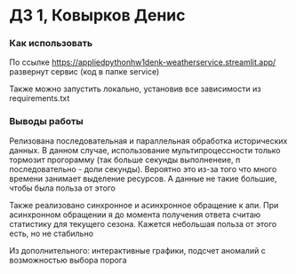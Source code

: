 # ДЗ 1, Ковырков Денис

### Как использовать

По ссылке https://appliedpythonhw1denk-weatherservice.streamlit.app/
развернут сервис (код в папке service)

Также можно запустить локально, установив все зависимости из requirements.txt

### Выводы работы

Релизована последовательная и параллельная обработка исторических данных. В данном случае, использование мультипроцессности только тормозит прогорамму (так больше секунды выполненеие, п последовательно - доли секунды). Вероятно это из-за того что много времени занимает выделение ресурсов. А данные не такие большие, чтобы была польза от этого

Также реализовано синхронное и асинхронное обращение к апи. При асинхронном обращении я до момента получения ответа считаю статистику для текущего сезона. Кажется небольшая польза от этого есть, но не стабильно

Из дополнительного: интерактивные графики, подсчет аномалий с возможностью выбора порога
